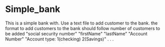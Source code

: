 # Simple_bank
This is a simple bank with. Use a text file to add customer to the bank.
the format to add customers to the bank should follow
  number of customers to be added
  "social security number" "firstName" "lastName" "Account Number" "Account type: 1(checking) 2(Savings)"
  .
  .
  .
